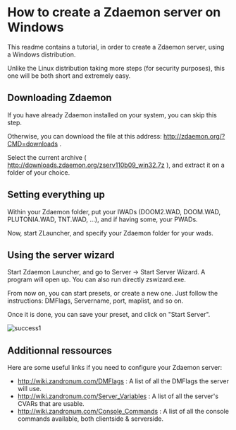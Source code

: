 # How to create a Zdaemon server on Windows

This readme contains a tutorial, in order to create a Zdaemon server, using a Windows distribution.

Unlike the Linux distribution taking more steps (for security purposes), this one will be both short and extremely easy.

## Downloading Zdaemon

If you have already Zdaemon installed on your system, you can skip this step.

Otherwise, you can download the file at this address: http://zdaemon.org/?CMD=downloads .

Select the current archive ( http://downloads.zdaemon.org/zserv110b09_win32.7z ), and extract it on a folder of your choice.

## Setting everything up

Within your Zdaemon folder, put your IWADs (DOOM2.WAD, DOOM.WAD, PLUTONIA.WAD, TNT.WAD, ...), and if having some, your PWADs.

Now, start ZLauncher, and specify your Zdaemon folder for your wads.

## Using the server wizard

Start Zdaemon Launcher, and go to Server -> Start Server Wizard. A program will open up.
You can also run directly zswizard.exe.

From now on, you can start presets, or create a new one. Just follow the instructions: DMFlags, Servername, port, maplist, and so on.

Once it is done, you can save your preset, and click on "Start Server".

![success1](https://raw.githubusercontent.com/Ch0wW/gameserver-cfg/master/doom/zdaemon/images/windows_zsw.PNG)

## Additionnal ressources

Here are some useful links if you need to configure your Zdaemon server:
- http://wiki.zandronum.com/DMFlags : A list of all the DMFlags the server will use.
- http://wiki.zandronum.com/Server_Variables : A list of all the server's CVARs that are usable.
- http://wiki.zandronum.com/Console_Commands : A list of all the console commands available, both clientside & serverside.
